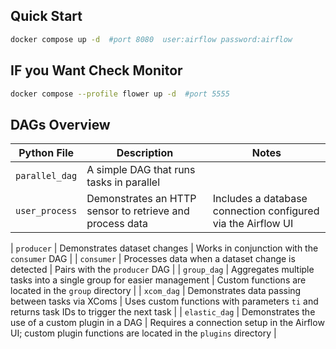 ## Quick Start 
```bash
docker compose up -d  #port 8080  user:airflow password:airflow
``` 


## IF you Want Check Monitor 
```bash
docker compose --profile flower up -d  #port 5555
```

## DAGs Overview
| Python File    | Description                                      | Notes                                                                |
| -------------- | ------------------------------------------------ | -------------------------------------------------------------------- |
| `parallel_dag` | A simple DAG that runs tasks in parallel         |                                                                      |
| `user_process` | Demonstrates an HTTP sensor to retrieve and process data | Includes a database connection configured via the Airflow UI         |

| `producer`     | Demonstrates dataset changes                     | Works in conjunction with the `consumer` DAG                         |
| `consumer`     | Processes data when a dataset change is detected | Pairs with the `producer` DAG                                        |
| `group_dag`    | Aggregates multiple tasks into a single group for easier management | Custom functions are located in the `group` directory               |
| `xcom_dag`     | Demonstrates data passing between tasks via XComs | Uses custom functions with parameters `ti` and returns task IDs to trigger the next task |
| `elastic_dag`  | Demonstrates the use of a custom plugin in a DAG | Requires a connection setup in the Airflow UI; custom plugin functions are located in the `plugins` directory |
